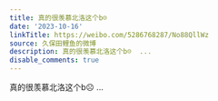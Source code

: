 ```yaml
---
title: 真的很羡慕北洛这个b☹️
date: '2023-10-16'
linkTitle: https://weibo.com/5286768287/No88QllWz
source: 久保田鲤鱼的微博
description: 真的很羡慕北洛这个b☹️  ...
disable_comments: true
---
```

真的很羡慕北洛这个b☹️  ...
